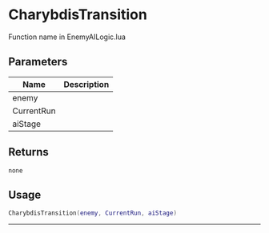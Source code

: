 # CharybdisTransition

Function name in EnemyAILogic.lua

## Parameters

| Name       | Description |
| ---------- | ----------- |
| enemy      |             |
| CurrentRun |             |
| aiStage    |             |

## Returns

`none`

## Usage

```lua
CharybdisTransition(enemy, CurrentRun, aiStage)
```

---
